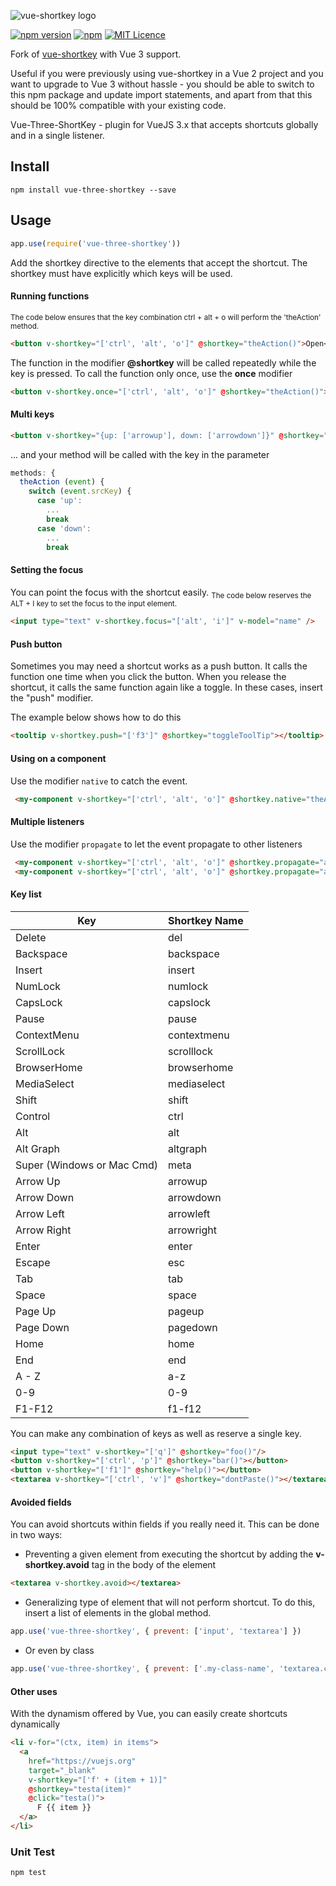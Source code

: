 ![vue-shortkey logo](https://github.com/danielelkington/vue-shortkey/blob/master/logo/shortkey.png?raw=true)

[![npm version](https://badge.fury.io/js/vue-three-shortkey.svg)](https://badge.fury.io/js/vue-three-shortkey)
[![npm](https://img.shields.io/npm/dt/vue-three-shortkey.svg)](https://www.npmjs.com/package/vue-three-shortkey)
[![MIT Licence](https://badges.frapsoft.com/os/mit/mit.svg?v=103)](https://opensource.org/licenses/mit-license.php)

Fork of [vue-shortkey](https://github.com/iFgR/vue-shortkey) with Vue 3 support.

Useful if you were previously using vue-shortkey in a Vue 2 project and you want to upgrade to Vue 3 without hassle - you should be able to switch to this npm package and update import statements, and apart from that this should be 100% compatible with your existing code.

Vue-Three-ShortKey - plugin for VueJS 3.x that accepts shortcuts globally and in a single listener.

## Install
```
npm install vue-three-shortkey --save
```

## Usage
```javascript
app.use(require('vue-three-shortkey'))
```
Add the shortkey directive to the elements that accept the shortcut.
The shortkey must have explicitly which keys will be used.

#### Running functions
<sub>The code below ensures that the key combination ctrl + alt + o will perform the 'theAction' method.</sub>

```html
<button v-shortkey="['ctrl', 'alt', 'o']" @shortkey="theAction()">Open</button>
```
The function in the modifier __@shortkey__ will be called repeatedly while the key is pressed. To call the function only once, use the __once__ modifier
```html
<button v-shortkey.once="['ctrl', 'alt', 'o']" @shortkey="theAction()">Open</button>
```

#### Multi keys
```html
<button v-shortkey="{up: ['arrowup'], down: ['arrowdown']}" @shortkey="theAction">Joystick</button>
```
... and your method will be called with the key in the  parameter
```javascript
methods: {
  theAction (event) {
    switch (event.srcKey) {
      case 'up':
        ...
        break
      case 'down':
        ...
        break
```

#### Setting the focus
You can point the focus with the shortcut easily.
<sub>The code below reserves the ALT + I key to set the focus to the input element.</sub>
```html
<input type="text" v-shortkey.focus="['alt', 'i']" v-model="name" />
```

#### Push button
Sometimes you may need a shortcut works as a push button. It calls the function one time when you click the button. When you release the shortcut, it calls the same function again like a toggle. In these cases, insert the "push" modifier.

The example below shows how to do this
```html
<tooltip v-shortkey.push="['f3']" @shortkey="toggleToolTip"></tooltip>
```

#### Using on a component
Use the modifier `native` to catch the event.
```html
 <my-component v-shortkey="['ctrl', 'alt', 'o']" @shortkey.native="theAction()"></my-component>
```

#### Multiple listeners
Use the modifier `propagate` to let the event propagate to other listeners
```html
 <my-component v-shortkey="['ctrl', 'alt', 'o']" @shortkey.propagate="anAction()"></my-component>
 <my-component v-shortkey="['ctrl', 'alt', 'o']" @shortkey.propagate="aDifferentAction()"></my-component>
```

#### Key list
| Key                        | Shortkey Name |
|----------------------------|---------------|
| Delete                     | del           |
| Backspace                  | backspace     |
| Insert                     | insert        |
| NumLock                    | numlock       |
| CapsLock                   | capslock      |
| Pause                      | pause         |
| ContextMenu                | contextmenu   |
| ScrollLock                 | scrolllock    |
| BrowserHome                | browserhome   |
| MediaSelect                | mediaselect   |
| Shift                      | shift         |
| Control                    | ctrl          |
| Alt                        | alt           |
| Alt Graph                  | altgraph      |
| Super (Windows or Mac Cmd) | meta          |
| Arrow Up                   | arrowup       |
| Arrow Down                 | arrowdown     |
| Arrow Left                 | arrowleft     |
| Arrow Right                | arrowright    |
| Enter                      | enter         |
| Escape                     | esc           |
| Tab                        | tab           |
| Space                      | space         |
| Page Up                    | pageup        |
| Page Down                  | pagedown      |
| Home                       | home          |
| End                        | end           |
| A - Z                      | a-z           |
| 0-9                        | 0-9           |
| F1-F12                     | f1-f12        |

You can make any combination of keys as well as reserve a single key.
```html
<input type="text" v-shortkey="['q']" @shortkey="foo()"/>
<button v-shortkey="['ctrl', 'p']" @shortkey="bar()"></button>
<button v-shortkey="['f1']" @shortkey="help()"></button>
<textarea v-shortkey="['ctrl', 'v']" @shortkey="dontPaste()"></textarea>
```

#### Avoided fields
You can avoid shortcuts within fields if you really need it. This can be done in two ways:
* Preventing a given element from executing the shortcut by adding the **v-shortkey.avoid** tag in the body of the element
```html
<textarea v-shortkey.avoid></textarea>
```
* Generalizing type of element that will not perform shortcut. To do this, insert a list of elements in the global method.

```javascript
app.use('vue-three-shortkey', { prevent: ['input', 'textarea'] })
```

* Or even by class
```javascript
app.use('vue-three-shortkey', { prevent: ['.my-class-name', 'textarea.class-of-textarea'] })
```

#### Other uses
With the dynamism offered by Vue, you can easily create shortcuts dynamically
```html
<li v-for="(ctx, item) in items">
  <a
    href="https://vuejs.org"
    target="_blank"
    v-shortkey="['f' + (item + 1)]"
    @shortkey="testa(item)"
    @click="testa()">
      F {{ item }}
  </a>
</li>
```

### Unit Test
```
npm test
```

